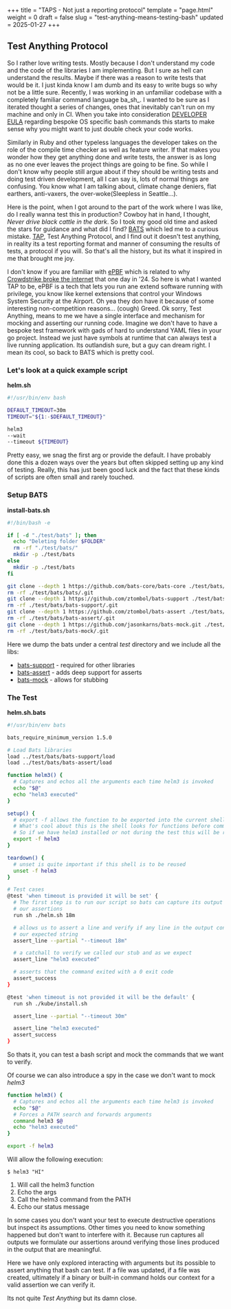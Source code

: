 +++
title = "TAPS - Not just a reporting protocol"
template = "page.html"
weight = 0
draft = false
slug = "test-anything-means-testing-bash"
updated = 2025-01-27
+++

## Test Anything Protocol

So I rather love writing tests. Mostly because I don't understand my code and the code of the libraries I am implementing. But I sure as hell can understand the results. Maybe if there was a reason to write tests that would be it. I just kinda know I am dumb and its easy to write bugs so why not be a little sure. Recently, I was working in an unfamiliar codebase with a completely familiar command language ba_sh_. I wanted to be sure as I iterated thought a series of changes, ones that inevitably can't run on my machine and only in CI. When you take into consideration [DEVELOPER EULA](/terms-and-afflictions/eula) regarding bespoke OS specific bash commands this starts to make sense why you might want to just double check your code works.

Similarly in Ruby and other typeless languages the developer takes on the role of the compile time checker as well as feature writer. If that makes you wonder how they get anything done and write tests, the answer is as long as no one ever leaves the project things are going to be fine. So while I don't know why people still argue about if they should be writing tests and doing test driven development, all I can say is, lots of normal things are confusing. You know what I am talking about, climate change deniers, flat earthers, anti-vaxers, the over-woke(Sleepless in Seattle...).

Here is the point, when I got around to the part of the work where I was like, do I really wanna test this in production? Cowboy hat in hand, I thought, _Never drive black cattle in the dark_. So I took my good old time and asked the stars for guidance and what did I find? [BATS](https://github.com/bats-core/bats-core) which led me to a curious mistake. [TAP](https://testanything.org/), Test Anything Protocol, and I find out it doesn't test anything, in reality its a test reporting format and manner of consuming the results of tests, a protocol if you will. So that's all the history, but its what it inspired in me that brought me joy.

I don't know if you are familiar with [ePBF](https://ebpf.io/what-is-ebpf/) which is related to why [Crowdstrike broke the internet](https://en.wikipedia.org/wiki/2024_CrowdStrike_incident) that one day in '24. So here is what I wanted TAP to be, ePBF is a tech that lets you run ane extend software running with privilege, you know like kernel extensions that control your Windows System Security at the Airport. Oh yea they don have it because of some interesting non-competition reasons... (cough) Greed. Ok sorry, Test Anything, means to me we have a single interface and mechanism for mocking and asserting our running code. Imagine we don't have to have a bespoke test framework with gads of hard to understand YAML files in your go project. Instead we just have symbols at runtime that can always test a live running application. Its outlandish sure, but a guy can dream right. I mean its cool, so back to BATS which is pretty cool.

### Let's look at a quick example script

__helm.sh__

```bash
#!/usr/bin/env bash

DEFAULT_TIMEOUT=30m
TIMEOUT="${1:-$DEFAULT_TIMEOUT}"

helm3
--wait
--timeout ${TIMEOUT}
```

Pretty easy, we snag the first arg or provide the default. I have probably done this a dozen ways over the years but often skipped setting up any kind of testing. Really, this has just been good luck and the fact that these kinds of scripts are often small and rarely touched.

### Setup BATS

__install-bats.sh__
```bash
#!/bin/bash -e

if [ -d "./test/bats" ]; then
  echo "Deleting folder $FOLDER"
  rm -rf "./test/bats/"
  mkdir -p ./test/bats
else
  mkdir -p ./test/bats
fi

git clone --depth 1 https://github.com/bats-core/bats-core ./test/bats/bats
rm -rf ./test/bats/bats/.git
git clone --depth 1 https://github.com/ztombol/bats-support ./test/bats/bats-support
rm -rf ./test/bats/bats-support/.git
git clone --depth 1 https://github.com/ztombol/bats-assert ./test/bats/bats-assert
rm -rf ./test/bats/bats-assert/.git
git clone --depth 1 https://github.com/jasonkarns/bats-mock.git ./test/bats/bats-mock
rm -rf ./test/bats/bats-mock/.git
```

Here we dump the bats under a central _test_ directory and we include all the libs:
- [bats-support](https://github.com/ztombol/bats-support) - required for other libraries
- [bats-assert](https://github.com/ztombol/bats-assert) - adds deep support for asserts
- [bats-mock](https://github.com/jasonkarns/bats-mock) - allows for stubbing

### The Test

__helm.sh.bats__
```bash
#!/usr/bin/env bats

bats_require_minimum_version 1.5.0

# Load Bats libraries
load ../test/bats/bats-support/load
load ../test/bats/bats-assert/load

function helm3() {
  # Captures and echos all the arguments each time helm3 is invoked
  echo "$@"
  echo "helm3 executed"
}

setup() {
  # export -f allows the function to be exported into the current shell env
  # What's cool about this is the shell looks for functions before commands
  # So if we have helm3 installed or not during the test this will be resolved first
  export -f helm3
}

teardown() {
  # unset is quite important if this shell is to be reused
  unset -f helm3
}

# Test cases
@test 'when timeout is provided it will be set' {
  # The first step is to run our script so bats can capture its output and setup the env for
  # our assertions
  run sh ./helm.sh 18m

  # allows us to assert a line and verify if any line in the output contains (--partial)
  # our expected string
  assert_line --partial "--timeout 18m"

  # a catchall to verify we called our stub and as we expect
  assert_line "helm3 executed"

  # asserts that the command exited with a 0 exit code
  assert_success
}

@test 'when timeout is not provided it will be the default' {
  run sh ./kube/install.sh

  assert_line --partial "--timeout 30m"

  assert_line "helm3 executed"
  assert_success
}
```

So thats it, you can test a bash script and mock the commands that we want to verify.

Of course we can also introduce a spy in the case we don't want to mock _helm3_

```bash
function helm3() {
  # Captures and echos all the arguments each time helm3 is invoked
  echo "$@"
  # Forces a PATH search and forwards arguments
  command helm3 $@
  echo "helm3 executed"
}

export -f helm3
```

Will allow the following execution:

`$ helm3 "HI"`
1. Will call the helm3 function
2. Echo the args
3. Call the helm3 command from the PATH
4. Echo our status message

In some cases you don't want your test to execute destructive operations but inspect its assumptions. Other times you need to know something happened but don't want to interfere with it. Because run captures all outputs we formulate our assertions around verifying those lines
produced in the output that are meaningful.

Here we have only explored interacting with arguments but its possible to assert anything that bash can test. If a file was updated, if a file was created, ultimately if a binary or built-in command holds our context for a valid assertion we can verify it.

Its not quite _Test Anything_ but its damn close.
